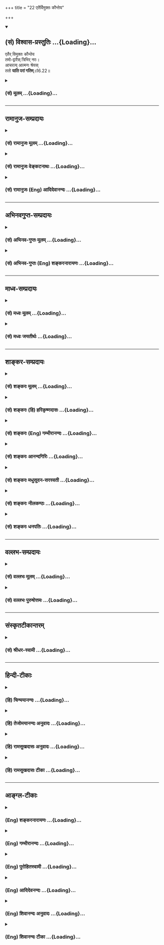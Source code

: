 +++
title = "22 एतैर्विमुक्तः कौन्तेय"

+++
<div class="js_include" newlevelforh1="2" title="(सं) विश्वास-प्रस्तुतिः" unfilled url="/mahAbhAratam/vyAsaH/shlokashaH/06-bhIShma-parva/03-bhagavad-gItA-parva/saMskRtam/vishvAsa-prastutiH/16_daivAsura-sampad-vib/22_etairvimuktaH_kau.md">
<details open><summary><h2>(सं) विश्वास-प्रस्तुतिः ...{Loading}...</h2></summary>

एतैर् विमुक्तः कौन्तेय  
तमो-द्वारैस् त्रिभिर् नरः।  
आचरत्य् आत्मनः श्रेयस्  
ततो **याति परां गतिम्**॥16.22॥
</details>
</div>
<div class="js_include collapsed" newlevelforh1="3" title="(सं) मूलम्" unfilled url="/mahAbhAratam/vyAsaH/shlokashaH/06-bhIShma-parva/03-bhagavad-gItA-parva/saMskRtam/mUlam/16_daivAsura-sampad-vib/22_etairvimuktaH_kau.md">
<details><summary><h3>(सं) मूलम् ...{Loading}...</h3></summary>

एतैर्विमुक्तः कौन्तेय तमोद्वारैस्त्रिभिर्नरः।  
आचरत्यात्मनः श्रेयस्ततो याति परां गतिम्।।16.22।।
</details>
</div>


_________________
## रामानुज-सम्प्रदायः
<div class="js_include collapsed" newlevelforh1="3" title="(सं) रामानुजः मूलम्" unfilled url="/mahAbhAratam/vyAsaH/shlokashaH/06-bhIShma-parva/03-bhagavad-gItA-parva/saMskRtam/rAmAnujaH/mUlam/16_daivAsura-sampad-vib/22_etairvimuktaH_kau.md">
<details><summary><h3>(सं) रामानुजः मूलम् ...{Loading}...</h3></summary>

।।16.22।।**एतैः** कामक्रोधलोभैः **तमोद्वारैः** मद्विपरीतज्ञानहेतुभिः
**विमुक्तः नर आत्मनः श्रेय आचरति।** लब्धमद्विषयज्ञानो मदानुकूल्ये
प्रवर्तते **ततो** माम् एव **परां गतिं याति। शास्त्रानादरः अस्य नरकस्य
प्रधानहेतुः इति आह --**

</details>
</div>
<div class="js_include collapsed" newlevelforh1="3" title="(सं) रामानुजः वेङ्कटनाथः" unfilled url="/mahAbhAratam/vyAsaH/shlokashaH/06-bhIShma-parva/03-bhagavad-gItA-parva/saMskRtam/rAmAnujaH/venkaTanAthaH/16_daivAsura-sampad-vib/22_etairvimuktaH_kau.md">
<details><summary><h3>(सं) रामानुजः वेङ्कटनाथः ...{Loading}...</h3></summary>

  
  
।।16.22।। त्याज्यस्य दोषोक्त्या त्यागो विहितः त्यागस्यैवेदानीं फलप्रवाह
उच्यतेएतैः इति श्लोकेन। मद्विपरीतज्ञानहेतुभिरिति तमःफलोक्तिः तमश्शब्दो
वाऽत्र तत्पर्यन्तलक्षकः तमोद्वारैर्विमुक्तत्वात्तमसाऽपि विमुच्यते
श्रेयश्चरणं च तत्त्वज्ञानपूर्वकमित्यभिप्रायेणाऽऽहलब्धमद्विषयज्ञान
इति। श्रेय आचरतीत्यनेन प्रागुक्तभगवत्प्रद्वेषादिनिवृत्तिर्विवक्षिता।
श्रेयः प्रशस्तं तच्च सङ्ग्रहाद्भगवदानुकूल्यं; तदनुप्रवेशात्सर्वस्य
शास्त्रीयस्येत्यभिप्रायेणाऽऽहमदानुकूल्य इति। ततः श्रेयश्चरणादेव
हेतोरित्यर्थः। मामप्राप्यैव \[16।24\] इत्यादिपरामर्शादिह
परगतिशब्दनिर्दिष्टः प्राप्यपर्यवसानभूमिः परमपुरुष इत्याह -- मामेव परां
गतिमिति।  
  

</details>
</div>
<div class="js_include collapsed" newlevelforh1="3" title="(सं) रामानुजः (Eng) आदिदेवानन्दः" unfilled url="/mahAbhAratam/vyAsaH/shlokashaH/06-bhIShma-parva/03-bhagavad-gItA-parva/saMskRtam/rAmAnujaH/english/AdidevAnandaH/16_daivAsura-sampad-vib/22_etairvimuktaH_kau.md">
<details><summary><h3>(सं) रामानुजः (Eng) आदिदेवानन्दः ...{Loading}...</h3></summary>

16.22 One who has been 'released from these three' - from desire, wrath and greed which constitute the gates of darkness causing erroneous knowledge of Myself -, he works for the good of the self. Gaining knowledge of Myself, he endevaours to be inclined towards Me. From there, he attains the supreme goal, which is Myself. Sri Krsna now teaches that the main cause of this Kind of degeneration is lack of reverence for the Sastras:

</details>
</div>


_________________
## अभिनवगुप्त-सम्प्रदायः
<div class="js_include collapsed" newlevelforh1="3" title="(सं) अभिनव-गुप्तः मूलम्" unfilled url="/mahAbhAratam/vyAsaH/shlokashaH/06-bhIShma-parva/03-bhagavad-gItA-parva/saMskRtam/abhinava-guptaH/mUlam/16_daivAsura-sampad-vib/22_etairvimuktaH_kau.md">
<details><summary><h3>(सं) अभिनव-गुप्तः मूलम् ...{Loading}...</h3></summary>

।।16.21 -- 16.22।। त्रिविधमिति। एतैरिति। यत कामादिकं त्रयं +++(N त्रितयम्)+++
नरकस्य द्वारं; तस्मात् एतत् त्यज़ेत्।

</details>
</div>
<div class="js_include collapsed" newlevelforh1="3" title="(सं) अभिनव-गुप्तः (Eng) शङ्करनारायणः" unfilled url="/mahAbhAratam/vyAsaH/shlokashaH/06-bhIShma-parva/03-bhagavad-gItA-parva/saMskRtam/abhinava-guptaH/english/shankaranArAyaNaH/16_daivAsura-sampad-vib/22_etairvimuktaH_kau.md">
<details><summary><h3>(सं) अभिनव-गुप्तः (Eng) शङ्करनारायणः ...{Loading}...</h3></summary>

16.21-22 Trividham etc. Etaih etc. Because the traid of desire etc.,
constitute the gate to the hell, therefore one should avoid that. What
has been stated should not be neglected on the assumption that it is
\[based on\] the human word. On the other hand, there is the authority
of the eternal scripture on this subject. This is said \[here\] –

</details>
</div>


_________________
## माध्व-सम्प्रदायः
<div class="js_include collapsed" newlevelforh1="3" title="(सं) मध्वः मूलम्" unfilled url="/mahAbhAratam/vyAsaH/shlokashaH/06-bhIShma-parva/03-bhagavad-gItA-parva/saMskRtam/madhvaH/mUlam/16_daivAsura-sampad-vib/22_etairvimuktaH_kau.md">
<details><summary><h3>(सं) मध्वः मूलम् ...{Loading}...</h3></summary>

।।16.22।। Sri Madhvacharya did not comment on this sloka.,

</details>
</div>
<div class="js_include collapsed" newlevelforh1="3" title="(सं) मध्वः जयतीर्थः" unfilled url="/mahAbhAratam/vyAsaH/shlokashaH/06-bhIShma-parva/03-bhagavad-gItA-parva/saMskRtam/madhvaH/jayatIrthaH/16_daivAsura-sampad-vib/22_etairvimuktaH_kau.md">
<details><summary><h3>(सं) मध्वः जयतीर्थः ...{Loading}...</h3></summary>

।।16.22।। Sri Jayatirtha did not comment on this sloka.  
  

</details>
</div>


_________________
## शाङ्कर-सम्प्रदायः
<div class="js_include collapsed" newlevelforh1="3" title="(सं) शङ्करः मूलम्" unfilled url="/mahAbhAratam/vyAsaH/shlokashaH/06-bhIShma-parva/03-bhagavad-gItA-parva/saMskRtam/shankaraH/mUlam/16_daivAsura-sampad-vib/22_etairvimuktaH_kau.md">
<details><summary><h3>(सं) शङ्करः मूलम् ...{Loading}...</h3></summary>

।।16.22।। --,**एतैः विमुक्तः कौन्तेय तमोद्वारैः** तमसः नरकस्य
दुःखमोहात्मकस्य द्वाराणि कामादयः तैः; एतैः **त्रिभिः** विमुक्तः **नरः
आचरति** अनुतिष्ठति। किम् **आत्मनः श्रेयः।** यत्प्रतिबद्धः पूर्वं न
आचचार; तदपगमात् आचरति। **ततः** तदाचरणात् **याति परां गतिं** मोक्षमपि
इति।। सर्वस्य एतस्य आसुरीसंपत्परिवर्जनस्य श्रेयआचरणस्य च शास्त्रं कारणम्।
शास्त्रप्रमाणात् उभयं शक्यं कर्तुम्; न अन्यथा। अतः --,

</details>
</div>
<div class="js_include collapsed" newlevelforh1="3" title="(सं) शङ्करः (हि) हरिकृष्णदासः" unfilled url="/mahAbhAratam/vyAsaH/shlokashaH/06-bhIShma-parva/03-bhagavad-gItA-parva/saMskRtam/shankaraH/hindI/harikRShNadAsaH/16_daivAsura-sampad-vib/22_etairvimuktaH_kau.md">
<details><summary><h3>(सं) शङ्करः (हि) हरिकृष्णदासः ...{Loading}...</h3></summary>

।।16.22।। हे कुन्तीपुत्र ये काम आदि दुःख और मोहरूप अन्धकारमय नरकके द्वार
हैं इन तीनों अवगुणोंसे छूटा हुआ मनुष्य आचरण करता है -- साधन करता है।
क्या साधन करता है आत्मकल्याणका साधन; पहले जिन कामादिके वशमें होनेसे नहीं
करता था; अब उनका नाश हो जानेसे करता है; और उस साधनसे ( वह ) परमगतिको;
अर्थात् मोक्षको भी प्राप्त कर लेता है।

</details>
</div>
<div class="js_include collapsed" newlevelforh1="3" title="(सं) शङ्करः (Eng) गम्भीरानन्दः" unfilled url="/mahAbhAratam/vyAsaH/shlokashaH/06-bhIShma-parva/03-bhagavad-gItA-parva/saMskRtam/shankaraH/english/gambhIrAnandaH/16_daivAsura-sampad-vib/22_etairvimuktaH_kau.md">
<details><summary><h3>(सं) शङ्करः (Eng) गम्भीरानन्दः ...{Loading}...</h3></summary>

16.22 O son of Kunti, narah, a person; who is vimuktah, free; etaih,
from these; tribhih, three; tamo-dvaraih, doors to darkness, i.e.,
passion etc. which are doors to the darkness of hell consisting of
sorrow and delusion; freed from three three which are such, acarati,
strives for;-for what;-sreyah, the good; atmanah, of the soul: darred by
which (doors) he could not strive earlier, and on the dispelling of
which he strives. Tatah, thery, as a result of that striving; yati, he
attains; the param, suprme; gatim, Goal, i.e. Liberation, as well. \[Not
only does he attain Liberation by renouncing the demoniacal alities, but
he also secures happiness in this world.\] The scripture is instrumental
in this complete renunciation of the demoniacal alities and striving for
what is good. Both can be undertaken on the authority of the scriptures,
not otherwise. Hence,

</details>
</div>
<div class="js_include collapsed" newlevelforh1="3" title="(सं) शङ्करः आनन्दगिरिः" unfilled url="/mahAbhAratam/vyAsaH/shlokashaH/06-bhIShma-parva/03-bhagavad-gItA-parva/saMskRtam/shankaraH/AnandagiriH/16_daivAsura-sampad-vib/22_etairvimuktaH_kau.md">
<details><summary><h3>(सं) शङ्करः आनन्दगिरिः ...{Loading}...</h3></summary>

।।16.22।। न केवलं श्रेयः समाचरन्नासुरीं च संपदं वर्जयन्मोक्षमेव
सम्यग्धीद्वारा लभते किंतु लौकिकमपि सुखमित्यपेरर्थः।

</details>
</div>
<div class="js_include collapsed" newlevelforh1="3" title="(सं) शङ्करः मधुसूदन-सरस्वती" unfilled url="/mahAbhAratam/vyAsaH/shlokashaH/06-bhIShma-parva/03-bhagavad-gItA-parva/saMskRtam/shankaraH/madhusUdana-sarasvatI/16_daivAsura-sampad-vib/22_etairvimuktaH_kau.md">
<details><summary><h3>(सं) शङ्करः मधुसूदन-सरस्वती ...{Loading}...</h3></summary>

।।16.22।। एतत्त्रयं त्यजतः किं स्यादिति तत्राह -- एतैरिति। एतैः
कामक्रोधलोभैस्त्रिभिस्तमोद्वारैर्नरकसाधनैर्विमुक्तो विरहितः पुरुष
आचरत्यात्मनः श्रेयो यद्धितं वेदबोधितं हे कौन्तेय; पूर्वं हि
कामादिप्रतिबद्धः श्रेयो नाचरति येन पुरुषार्थः सिध्येत् अश्रेयश्चाचरति
येन निरयपातः स्यात्; अधुना तत्प्रतिबन्धरहितः सन्नश्रेयो नाचरति
श्रेयश्चाचरति तत ऐहिकं सुखमनुभूय सम्यग्धीद्वारा याति परां गतिं मोक्षम्।

</details>
</div>
<div class="js_include collapsed" newlevelforh1="3" title="(सं) शङ्करः नीलकण्ठः" unfilled url="/mahAbhAratam/vyAsaH/shlokashaH/06-bhIShma-parva/03-bhagavad-gItA-parva/saMskRtam/shankaraH/nIlakaNThaH/16_daivAsura-sampad-vib/22_etairvimuktaH_kau.md">
<details><summary><h3>(सं) शङ्करः नीलकण्ठः ...{Loading}...</h3></summary>

।।16.22।। कामादित्रयत्यागे किं स्यादत आह -- **एतैरिति।** तमोद्वारैः तमसो
नरकस्य दुःखमोहात्मकस्य द्वारभूतैर्विमुक्तः सन्। आत्मनः श्रेयः कल्याणं
भगवदाराधनादिकमाचरति। ततः परां गतिं मोक्षं याति तस्मात्कामादित्रयं
त्यजेदिति।

</details>
</div>
<div class="js_include collapsed" newlevelforh1="3" title="(सं) शङ्करः धनपतिः" unfilled url="/mahAbhAratam/vyAsaH/shlokashaH/06-bhIShma-parva/03-bhagavad-gItA-parva/saMskRtam/shankaraH/dhanapatiH/16_daivAsura-sampad-vib/22_etairvimuktaH_kau.md">
<details><summary><h3>(सं) शङ्करः धनपतिः ...{Loading}...</h3></summary>

।।16.22।। एतैर्विमुक्तो लौकिकसुखोपभोगपूर्विकां परां गतिं यातीत्याह। एतैः
कामादिभिस्त्रिभिस्तमसो नरकस्य दुःखमोहात्मकस्य द्वारैः श्रेयःप्रवृत्ति
प्रतिबन्धकैर्विमुक्तो नर आत्मनः श्रेयः साधनं मदाराधनादिकं
आचरत्यनुतिष्ठति। ततस्तदाचरणात् लौकिकसुखं भुक्त्वा परा गतिं मोक्षमपि याति
गच्छति। यः कामादिभिर्विमुक्तः स एव नरः सार्थकनरजन्मा च इतरे पशवो
निरर्थकनरजन्मानश्चेति सूचयितुं नर इत्युक्तम्। त्वं तु
कामादिविनिर्मुक्तायाः कुन्त्याः पुत्रत्वाक्तैर्विमुक्तः सन लौकिकं सुखं
भुक्त्वा परां गतिं गन्तुं योग्योऽसीते द्योतयन्नाह कौन्तेयेति।

</details>
</div>


_________________
## वल्लभ-सम्प्रदायः
<div class="js_include collapsed" newlevelforh1="3" title="(सं) वल्लभः मूलम्" unfilled url="/mahAbhAratam/vyAsaH/shlokashaH/06-bhIShma-parva/03-bhagavad-gItA-parva/saMskRtam/vallabhaH/mUlam/16_daivAsura-sampad-vib/22_etairvimuktaH_kau.md">
<details><summary><h3>(सं) वल्लभः मूलम् ...{Loading}...</h3></summary>

।।16.22।। त्यागे च विशिष्टं फलमाह -- एतैर्नरकद्वारभूतैरित्यर्थः।

</details>
</div>
<div class="js_include collapsed" newlevelforh1="3" title="(सं) वल्लभः पुरुषोत्तमः" unfilled url="/mahAbhAratam/vyAsaH/shlokashaH/06-bhIShma-parva/03-bhagavad-gItA-parva/saMskRtam/vallabhaH/puruShottamaH/16_daivAsura-sampad-vib/22_etairvimuktaH_kau.md">
<details><summary><h3>(सं) वल्लभः पुरुषोत्तमः ...{Loading}...</h3></summary>

  
  
।।16.22।। तत्सङ्गत्यागेन तत्ति्रतयरहितः स्यादित्याह -- एतैरिति। कौन्तेय
सत्सङ्गगुणसम्पन्न तत्तत्सङ्गत्यागे एतैस्त्रिभिस्तमोद्वारैर्विमुक्तो नरः
आत्मनः श्रेयो भजनादिकमाचरति; ततस्तेन परां गतिं याति प्राप्नोति।  
  

</details>
</div>


_________________
## संस्कृतटीकान्तरम्
<div class="js_include collapsed" newlevelforh1="3" title="(सं) श्रीधर-स्वामी" unfilled url="/mahAbhAratam/vyAsaH/shlokashaH/06-bhIShma-parva/03-bhagavad-gItA-parva/saMskRtam/shrIdhara-svAmI/16_daivAsura-sampad-vib/22_etairvimuktaH_kau.md">
<details><summary><h3>(सं) श्रीधर-स्वामी ...{Loading}...</h3></summary>

।।16.22।। त्यागे च विशिष्टफलमाह **-- एतैरिति।** तमसो नरकस्य
द्वारभूतैरेतैस्त्रिभिः कामादिभिर्विमुक्तो नरः आत्मनः श्रेयःसाधनं
तपोयोगादि कर्माचरति ततश्च मोक्षं प्राप्नोति।

</details>
</div>


_________________
## हिन्दी-टीकाः
<div class="js_include collapsed" newlevelforh1="3" title="(हि) चिन्मयानन्दः" unfilled url="/mahAbhAratam/vyAsaH/shlokashaH/06-bhIShma-parva/03-bhagavad-gItA-parva/hindI/chinmayAnandaH/16_daivAsura-sampad-vib/22_etairvimuktaH_kau.md">
<details><summary><h3>(हि) चिन्मयानन्दः ...{Loading}...</h3></summary>

।।16.22।। जो साधकगण काम; क्रोध और लोभ से मुक्त होने का प्रयत्न करते हैं;
वे वास्तव में अभिनन्दन के पात्र हैं। भगवान् श्रीकृष्ण उन्हें आश्वासन
देते हैं कि इन अवगुणों के त्याग से उन्हें परम लक्ष्य की प्राप्ति होगी।
किसी भी लक्ष्य को पाने के लिए मानसिक और बौद्धिक शक्तियों की आवश्यकता
होती है; जो प्राय इन कामादि अवगुणों के कारण व्यर्थ ही क्षीण होती है।
इसलिए नरक के इन त्रिविध द्वारों को त्यागने का उपदेश यहाँ दिया गया है।
यही मनुष्य के लिए श्रेयस्कर है। श्रेयस् शब्द का अनुवाद नहीं किया जा सकता।
संस्कृत के इस शब्द का आशय गंभीर और व्यापक है। श्रेयमार्ग के आचरण से न
केवल साधक का ही कल्याण होता है; अपितु अपने आसपास के समाज के कल्याण में
भी वह सहायक होता है। इस प्रकार सही दिशा में उन्नति करता हुआ साधक परम
लक्ष्य को प्राप्त होता है। सांस्कृतिक और आध्यात्मिक विकास कोई एक दिन में
घटने वाली आकस्मिक घटना नहीं है। जिस प्रकार; एक फूल की कली शनै शनै खिलती
जाती है; उसी प्रकार; अनुशासन; अध्ययन एवं सन्मार्ग के आचरण से पूर्णत्व की
प्राप्ति तक का विकास शनै शनै होता है। फूल के विकास की अपेक्षा आत्मविकास
कहीं अधिक नाजुक है। इस श्लोक में अवगुणों का त्याग से परा गति की प्राप्ति
कही गयी है। परन्तु यहाँ पूछा जा सकता है कि त्याग के द्वारा योग
(प्राप्ति) कैसे हो सकता है कुभोजन के त्याग मात्र से पूर्ण स्वास्थ्य की
प्राप्ति कैसे संभव है भगवान् कहते हैं कि जो पुरुष इन अवगुणों का त्याग
करता है; वह फिर; स्वाभाविक ही अपने आत्मकल्याण के मार्ग का भी अनुसरण करता
है; जिसके फलस्वरूप उसे पूर्णत्व की प्राप्ति होती है। आसुरी सम्पदा के
त्याग तथा श्रेय साधन के आचरण का उपाय धर्मशास्त्र में ही बताया गया है।
इसलिए; शास्त्रों का अध्ययन करके तदनुसार आचरण ही मनुष्य के लिए श्रेयस्कर
है; परन्तु

</details>
</div>
<div class="js_include collapsed" newlevelforh1="3" title="(हि) तेजोमयानन्दः अनुवादः" unfilled url="/mahAbhAratam/vyAsaH/shlokashaH/06-bhIShma-parva/03-bhagavad-gItA-parva/hindI/tejomayAnandaH/anuvAdaH/16_daivAsura-sampad-vib/22_etairvimuktaH_kau.md">
<details><summary><h3>(हि) तेजोमयानन्दः अनुवादः ...{Loading}...</h3></summary>

।।16.22।। हे कौन्तेय ! नरक के इन तीनों द्वारों से विमुक्त पुरुष अपने
कल्याण के साधन का आचरण करता है और इस प्रकार परा गति को प्राप्त होता है।।

</details>
</div>
<div class="js_include collapsed" newlevelforh1="3" title="(हि) रामसुखदासः अनुवादः" unfilled url="/mahAbhAratam/vyAsaH/shlokashaH/06-bhIShma-parva/03-bhagavad-gItA-parva/hindI/rAmasukhadAsaH/anuvAdaH/16_daivAsura-sampad-vib/22_etairvimuktaH_kau.md">
<details><summary><h3>(हि) रामसुखदासः अनुवादः ...{Loading}...</h3></summary>

।।16.22।। हे कुन्तीनन्दन ! इन नरकके तीनों दरवाजोंसे रहित हुआ जो मनुष्य
अपने कल्याणका आचरण करता है, वह परमगतिको प्राप्त हो जाता है।

</details>
</div>
<div class="js_include collapsed" newlevelforh1="3" title="(हि) रामसुखदासः टीका" unfilled url="/mahAbhAratam/vyAsaH/shlokashaH/06-bhIShma-parva/03-bhagavad-gItA-parva/hindI/rAmasukhadAsaH/TIkA/16_daivAsura-sampad-vib/22_etairvimuktaH_kau.md">
<details><summary><h3>(हि) रामसुखदासः टीका ...{Loading}...</h3></summary>

।।16.22।।***व्याख्या --***  **एतैर्विमुक्तः कौन्तेय ৷৷. ततो याति परां
गतिम् --** पूर्वश्लोकमें जिनको नरकका दरवाजा बताया गया है; उन्हीं काम;
क्रोध और लोभको यहाँ तमोद्वार कहा गया है। **तम्** नाम अन्धकारका है; जो
अज्ञानसे उत्पन्न होता है -- **तमस्त्वज्ञानजं विद्धि** (गीता 14। 8)।
तात्पर्य है कि इन काम आदिके,कारण मेरे साथ ये धनसम्पत्ति; स्त्रीपुरुष;
घरपरिवार आदि पहले भी नहीं थे और पीछे भी नहीं रहेंगे और अब भी इनसे
प्रतिक्षण वियोग हो रहा है अतः इनमें ममता करनेसे आगे मेरी क्या दशा होगी
आदि बातोंकी तरफ दृष्टि जाती ही नहीं अर्थात् बुद्धिमें अन्धकार छाया रहता
है। अतः इन काम आदिसे मुक्त होकर जो अपने कल्याणका आचरण करता है; वह
परमगतिको प्राप्त हो जाता है। इसलिये साधकको इस बातकी विशेष सावधानी रखनी
चाहिये कि वह काम; क्रोध और लोभ -- तीनोंसे सावधान रहे। कारण कि इन तीनोंको
साथमें रखते हुए जो साधन करता है; वह वास्तवमें असली साधक नहीं है। असली
साधक वह होता है; जो इन दोषोंको अपने साथ रहने ही नहीं देता। ये दोष उसको
हर समय खटकते रहते हैं क्योंकि इनको साथमें रहनेका अवसर देना ही बड़ी भारी
गलती है। मनुष्य साधनकी तरफ तो ध्यान देते हैं; पर साथमें जो कामक्रोधादि
दोष रहते हैं; उनसे हमारा कितना अहित होता है -- इस तरफ वे ध्यान कम देते
हैं। इस कमीके कारण ही साधन करते हुए सदाचार भी होते रहते हैं और दुराचार
भी होते रहते हैं सद्गुण भी आते हैं और दुर्गुण भी साथ रहते हैं। जप;
ध्यान; कीर्तन; सतसङ्ग; स्वाध्याय; तीर्थ; व्रत आदि करके हम अपनेको शुद्ध
बना लेंगे -- ऐसा भाव साधकमें विशेष रहता है परन्तु जो हमें अशुद्ध कर रहे
हैं; उन दुर्गुणदुराचारोंको हटानेका खयाल साधकमें कम रहता है; इसलिये
--,**आसुप्तेरामृते कालं नयेद् वेदान्तचिन्तया।  
  
** न वा दद्यादवसरं कामादीनां मनागपि।। नींद खुलनेसे लेकर नींद आनेतक और जिस
दिन पता लगे; उस दिनसे लेकर मौत आनेतक -- सबकासब समय परमात्मतत्त्वके
(सगुणनिर्गुणके) चिन्तनमें ही लगाये। चिन्तनके सिवाय काम आदिको
किञ्चिन्मात्र भी अवसर न दे।**एतैर्विमुक्तः** का यह मतलब नहीं है कि जब हम
दुर्गुणदुराचारोंसे सर्वथा छूट जायँगे; तब साधन करेंगे किंतु साधकको
भगवत्प्राप्तिका मुख्य उद्देश्य रखकर इनसे छूटनेका भी लक्ष्य रखना है। कारण
कि झूठ; कपट; बेईमानी; काम; क्रोध आदि हमारे साथमें रहेंगे; तो नयीनयी
अशुद्धि -- नयेनये पाप होते रहेंगे; जिससे साधनका साक्षात् लाभ नहीं होगा।
यही कारण है कि वर्षोंतक साधनमें लगे रहनेपर भी साधक अपनी वास्तविक उन्नति
नहीं देखते; उनको अपनेमें विशेष परिवर्तनका अनुभव नहीं होता। इन दोषोंसे
रहित होनेपर शुद्धि स्वतःस्वाभाविक आती है। जीवमें अशुद्धि तो संसारकी तरफ
लगनेसे ही आयी है; अन्यथा परमात्माका अंश होनेसे वह तो स्वतः ही शुद्ध है
-- **ईस्वर अंस जीव अबिनासी। चेतन अमल सहज सुखरासी।। (मानस 7। 117।
1)**श्रेयः आचरति **का तात्पर्य यह है कि काम; क्रोध और लोभ -- इनमेंसे
किसीको भी लेकर आचरण नहीं होना चाहिये अर्थात् असाधन(निषिद्ध आचरण) से रहित
शुद्ध साधन होना चाहिये। भीतरमें कभी कोई वृत्ति आ भी जाय; तो उसको आचरणमें
न आने दे। अपनी तरफसे तो (काम; क्रोधादिकी) वृत्तियोंको दूर करनेका ही
उद्योग करे। अगर अपने उद्योगसे न दूर हों तो हे नाथ हे नाथ हे नाथ ऐसे
भगवान्को पुकारे। गोस्वामी तुलसीदासजी महाराज कहते हैं --** मम हृदय भवन
प्रभु तोरा। तहँ बसे आइ बहु चोरा।।  
  
**अति कठिन करहिं बरजोरा। मानहिं नहिं बिनय निहोरा।। (विनयपत्रिका 125। 2 --
3)  
  
***सम्बन्ध --***  जो अपने कल्याणके लिये शास्त्रविधिके अनुसार चलते हैं;
उनको तो परमगतिकी प्राप्ति होती है; पर जो ऐसा न करके मनमाने ढङ्गसे आचरण
करते हैं; उनकी क्या गति होती है -- यह आगेके श्लोकमें बताते हैं।**

</details>
</div>


_________________
## आङ्ग्ल-टीकाः
<div class="js_include collapsed" newlevelforh1="3" title="(Eng) शङ्करनारायणः" unfilled url="/mahAbhAratam/vyAsaH/shlokashaH/06-bhIShma-parva/03-bhagavad-gItA-parva/english/shankaranArAyaNaH/16_daivAsura-sampad-vib/22_etairvimuktaH_kau.md">
<details><summary><h3>(Eng) शङ्करनारायणः ...{Loading}...</h3></summary>

16.22. O son of Kunti ! A man, who has deserted these three gates of darkness, does what is good for his Self and thery reaches the highest goal.

</details>
</div>
<div class="js_include collapsed" newlevelforh1="3" title="(Eng) गम्भीरानन्दः" unfilled url="/mahAbhAratam/vyAsaH/shlokashaH/06-bhIShma-parva/03-bhagavad-gItA-parva/english/gambhIrAnandaH/16_daivAsura-sampad-vib/22_etairvimuktaH_kau.md">
<details><summary><h3>(Eng) गम्भीरानन्दः ...{Loading}...</h3></summary>

16.22 O son of Kunti, a person who is free from these three doors to darkness strives for the good of the soul. Thery he attains the highest Goal.

</details>
</div>
<div class="js_include collapsed" newlevelforh1="3" title="(Eng) पुरोहितस्वामी" unfilled url="/mahAbhAratam/vyAsaH/shlokashaH/06-bhIShma-parva/03-bhagavad-gItA-parva/english/purohitasvAmI/16_daivAsura-sampad-vib/22_etairvimuktaH_kau.md">
<details><summary><h3>(Eng) पुरोहितस्वामी ...{Loading}...</h3></summary>

16.22 These are the gates which lead to darkness; if a man avoid them he will ensure his own welfare, and in the end will attain his liberation.

</details>
</div>
<div class="js_include collapsed" newlevelforh1="3" title="(Eng) आदिदेवनन्दः" unfilled url="/mahAbhAratam/vyAsaH/shlokashaH/06-bhIShma-parva/03-bhagavad-gItA-parva/english/AdidevanandaH/16_daivAsura-sampad-vib/22_etairvimuktaH_kau.md">
<details><summary><h3>(Eng) आदिदेवनन्दः ...{Loading}...</h3></summary>

16.22 One who has been released from these threefold gates of darkness,
O Arjuna, works for the good of the self. Hence he reaches the supreme state.

</details>
</div>
<div class="js_include collapsed" newlevelforh1="3" title="(Eng) शिवानन्दः अनुवादः" unfilled url="/mahAbhAratam/vyAsaH/shlokashaH/06-bhIShma-parva/03-bhagavad-gItA-parva/english/shivAnandaH/anuvAdaH/16_daivAsura-sampad-vib/22_etairvimuktaH_kau.md">
<details><summary><h3>(Eng) शिवानन्दः अनुवादः ...{Loading}...</h3></summary>

16.22 A man who is liberated from these three gates to darkness, O Arjuna, practises what is good for him and thus goes to the Supreme Goal.

</details>
</div>
<div class="js_include collapsed" newlevelforh1="3" title="(Eng) शिवानन्दः टीका" unfilled url="/mahAbhAratam/vyAsaH/shlokashaH/06-bhIShma-parva/03-bhagavad-gItA-parva/english/shivAnandaH/TIkA/16_daivAsura-sampad-vib/22_etairvimuktaH_kau.md">
<details><summary><h3>(Eng) शिवानन्दः टीका ...{Loading}...</h3></summary>

16.22 एतैः from these; विमुक्तः liberated; कौन्तेय O Kaunteya;
तमोद्वारैः gates to darkness; त्रिभिः (by) three; नरः the man; आचरति
practises; आत्मनः for him; श्रेयः what is good; ततः and then; याति goes to; पराम् the Supreme; गतिम् Goal.Commentary When these gates to hell are abandoned; the path to salvation is made clear for the aspirant. He gets the company of sages; which leads to liberation. He gets spiritual instructions and practises them. He hears the scriptures; reflects;
meditates and attains Selfrealisation.Tamodvara Gate to darkness leading to hell which is full of pain and delusion.

</details>
</div>
